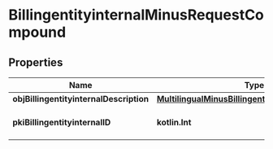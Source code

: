
# BillingentityinternalMinusRequestCompound

## Properties
Name | Type | Description | Notes
------------ | ------------- | ------------- | -------------
**objBillingentityinternalDescription** | [**MultilingualMinusBillingentityinternalDescription**](MultilingualMinusBillingentityinternalDescription.md) |  | 
**pkiBillingentityinternalID** | **kotlin.Int** | The unique ID of the Billingentityinternal. |  [optional]



